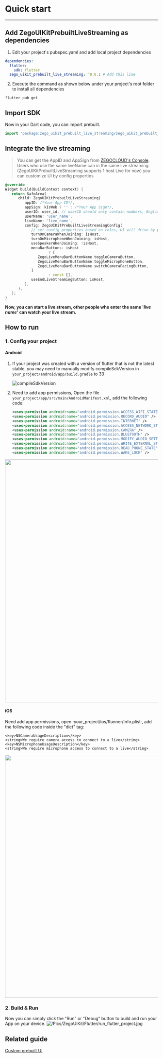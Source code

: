 # Quick start

---

## Add ZegoUIKitPrebuiltLiveStreaming as dependencies

1. Edit your project's pubspec.yaml and add local project dependencies

```yaml
dependencies:
  flutter:
    sdk: flutter
  zego_uikit_prebuilt_live_streaming: ^0.0.1 # Add this line
```

2. Execute the command as shown below under your project's root folder to install all dependencies

```
flutter pub get
```

## Import SDK

Now in your Dart code, you can import prebuilt.

```dart
import 'package:zego_uikit_prebuilt_live_streaming/zego_uikit_prebuilt_live_streaming.dart';
```

## Integrate the live streaming

> You can get the AppID and AppSign from [ZEGOCLOUD&#39;s Console](https://console.zegocloud.com).
> Users who use the same liveName can in the same live streaming. (ZegoUIKitPrebuiltLiveStreaming supports 1 host Live for now)
> you can customize UI by config properties

```dart
@override
Widget build(BuildContext context) {
   return SafeArea(
      child: ZegoUIKitPrebuiltLiveStreaming(
         appID: /*Your App ID*/,
         appSign: kIsWeb ? '' : /*Your App Sign*/,
         userID: user_id, // userID should only contain numbers, English characters and  '_'
         userName: 'user_name',
         liveName: 'live_name',
         config: ZegoUIKitPrebuiltLiveStreamingConfig(
            // set config properties based on roles, UI will drive by properties
            turnOnCameraWhenJoining: isHost,
            turnOnMicrophoneWhenJoining: isHost,
            useSpeakerWhenJoining: !isHost,
            menuBarButtons: isHost
                    ? [
               ZegoLiveMenuBarButtonName.toggleCameraButton,
               ZegoLiveMenuBarButtonName.toggleMicrophoneButton,
               ZegoLiveMenuBarButtonName.switchCameraFacingButton,
            ]
                    : const [],
            useEndLiveStreamingButton: isHost,
         ),
      ),
   );
}
```

**Now, you can start a live stream, other people who enter the same '*live name*' can watch your live stream.**

## How to run

### 1. Config your project

#### Android

1. If your project was created with a version of flutter that is not the latest stable, you may need to manually modify compileSdkVersion in `your_project/android/app/build.gradle` to 33

   ![compileSdkVersion](https://storage.zego.im/sdk-doc/Pics/ZegoUIKit/Flutter/compile_sdk_version.png)
2. Need to add app permissions, Open the file `your_project/app/src/main/AndroidManifest.xml`, add the following code:

   ```xml
   <uses-permission android:name="android.permission.ACCESS_WIFI_STATE" />
   <uses-permission android:name="android.permission.RECORD_AUDIO" />
   <uses-permission android:name="android.permission.INTERNET" />
   <uses-permission android:name="android.permission.ACCESS_NETWORK_STATE" />
   <uses-permission android:name="android.permission.CAMERA" />
   <uses-permission android:name="android.permission.BLUETOOTH" />
   <uses-permission android:name="android.permission.MODIFY_AUDIO_SETTINGS" />
   <uses-permission android:name="android.permission.WRITE_EXTERNAL_STORAGE" />
   <uses-permission android:name="android.permission.READ_PHONE_STATE" />
   <uses-permission android:name="android.permission.WAKE_LOCK" />
   ```
<img src="https://storage.zego.im/sdk-doc/Pics/ZegoUIKit/Flutter/live/permission_android.png" width=800>

#### iOS

Need add app permissions, open ·your_project/ios/Runner/Info.plist·, add the following code inside the "dict" tag:

```plist
<key>NSCameraUsageDescription</key>
<string>We require camera access to connect to a live</string>
<key>NSMicrophoneUsageDescription</key>
<string>We require microphone access to connect to a live</string>
```
<img src="https://storage.zego.im/sdk-doc/Pics/ZegoUIKit/Flutter/live/permission_ios.png" width=800>

### 2. Build & Run

Now you can simply click the "Run" or "Debug" button to build and run your App on your device.
![/Pics/ZegoUIKit/Flutter/run_flutter_project.jpg](https://storage.zego.im/sdk-doc/Pics/ZegoUIKit/Flutter/run_flutter_project.jpg)

## Related guide

[Custom prebuilt UI](!ZEGOUIKIT_Custom_prebuilt_UI)

